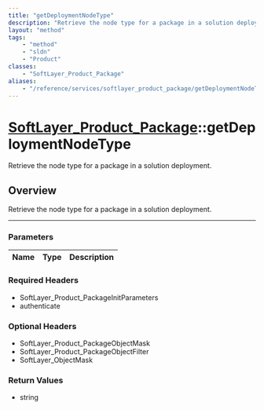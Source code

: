 ```yaml
---
title: "getDeploymentNodeType"
description: "Retrieve the node type for a package in a solution deployment."
layout: "method"
tags:
    - "method"
    - "sldn"
    - "Product"
classes:
    - "SoftLayer_Product_Package"
aliases:
    - "/reference/services/softlayer_product_package/getDeploymentNodeType"
---
```

# [SoftLayer_Product_Package](/reference/services/SoftLayer_Product_Package)::getDeploymentNodeType


Retrieve the node type for a package in a solution deployment.


## Overview 
Retrieve the node type for a package in a solution deployment.

-----

### Parameters 
|Name | Type | Description |
| --- | --- | --- |


### Required Headers
* SoftLayer_Product_PackageInitParameters
* authenticate


### Optional Headers
* SoftLayer_Product_PackageObjectMask
* SoftLayer_Product_PackageObjectFilter
* SoftLayer_ObjectMask

### Return Values
* string




